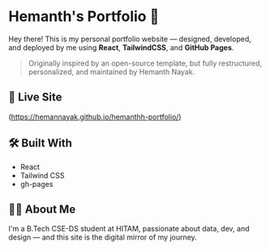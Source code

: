 # Hemanth's Portfolio 🚀

Hey there! This is my personal portfolio website — designed, developed, and deployed by me using **React**, **TailwindCSS**, and **GitHub Pages**.

> Originally inspired by an open-source template, but fully restructured, personalized, and maintained by Hemanth Nayak.

## 🔗 Live Site
(https://hemannayak.github.io/hemanthh-portfolio/)

## 🛠️ Built With
- React
- Tailwind CSS
- gh-pages

## 👨‍💻 About Me
I'm a B.Tech CSE-DS student at HITAM, passionate about data, dev, and design — and this site is the digital mirror of my journey.
